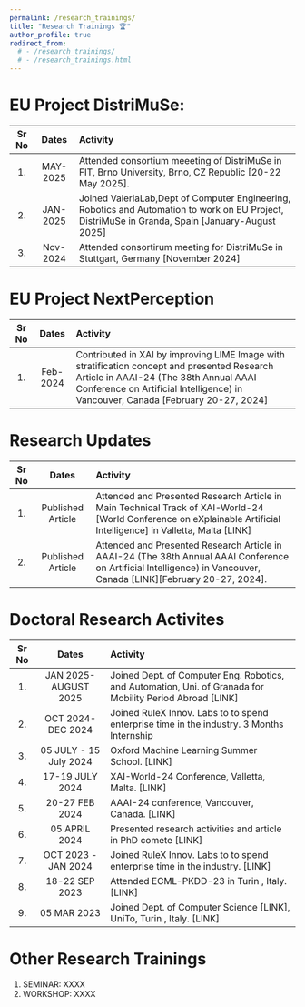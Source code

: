 ```yaml
---
permalink: /research_trainings/
title: "Research Trainings 🏆"
author_profile: true
redirect_from: 
  # - /research_trainings/
  # - /research_trainings.html
---
```



EU Project DistriMuSe:
===
| Sr No | Dates | Activity |
| :--: | :--: | :-- |
| 1. | MAY-2025 | Attended consortium meeeting of DistriMuSe in FIT, Brno University, Brno, CZ Republic [20-22 May 2025]. |
| 2. | JAN-2025 | Joined ValeriaLab,Dept of Computer Engineering, Robotics and Automation to work on EU Project, DistriMuSe in Granda, Spain [January-August 2025] |
| 3. | Nov-2024 | Attended consortirum meeting for DistriMuSe in Stuttgart, Germany [November 2024] |

<!-- MAY-2025: Attended consortium meeeting of DistriMuSe in FIT, Brno University, Brno, CZ Republic [20-22 May 2025]. -->
<!-- JAN-2025 : Joined ValeriaLab,Dept of Computer Engineering, Robotics and Automation to work on EU Project, DistriMuSe in Granda, Spain [January-August 2025]. -->
<!-- Nov-2024: Attended consortirum meeting for DistriMuSe in Stuttgart, Germany [November 2024]. -->

EU Project NextPerception
===

| Sr No | Dates | Activity |
| :--: | :--: | :-- |
| 1. | Feb-2024 | Contributed in XAI by improving LIME Image with stratification concept and presented Research Article in AAAI-24 (The 38th Annual AAAI Conference on Artificial Intelligence) in Vancouver, Canada [February 20-27, 2024] |



<!-- Contributed in XAI by improving LIME Image with stratification concept and presented Research Article in AAAI-24 (The 38th Annual AAAI Conference on Artificial Intelligence) in Vancouver, Canada [February 20-27, 2024] -->

Research Updates
===

| Sr No | Dates | Activity |
| :--: | :--: | :-- |
| 1. | Published Article | Attended and Presented Research Article in Main Technical Track of XAI-World-24 [World Conference on eXplainable Artificial Intelligence] in Valletta, Malta  [LINK] |
| 2. | Published Article | Attended and Presented Research Article in AAAI-24 (The 38th Annual AAAI Conference on Artificial Intelligence) in Vancouver, Canada [LINK][February 20-27, 2024]. |


Doctoral Research Activites
===
| Sr No | Dates | Activity |
| :--: | :--: | :-- |
| 1. | JAN 2025-AUGUST 2025 | Joined Dept. of Computer Eng. Robotics, and Automation, Uni. of Granada for Mobility Period Abroad [LINK] |
| 2. | OCT 2024-DEC 2024 | Joined RuleX Innov. Labs to to spend enterprise time in the industry. 3 Months Internship |
| 3. | 05 JULY - 15 July 2024 | Oxford Machine Learning Summer School. [LINK] |
| 4. | 17-19 JULY 2024 | XAI-World-24 Conference, Valletta, Malta. [LINK] |
| 5. | 20-27 FEB 2024 | AAAI-24 conference, Vancouver, Canada. [LINK] |
| 6. | 05 APRIL 2024 | Presented research activities and article in PhD comete [LINK] |
| 7. | OCT 2023 - JAN 2024 | Joined RuleX Innov. Labs to to spend enterprise time in the industry. [LINK] |
| 8. | 18-22 SEP 2023 | Attended ECML-PKDD-23 in Turin , Italy.  [LINK] |
| 9. | 05 MAR 2023 | Joined Dept. of Computer Science [LINK], UniTo, Turin , Italy.  [LINK] |

<!-- 1.  JAN 2025-AUGUST 2025: 	Joined Dept. of Computer Eng. Robotics, and Automation, Uni. of Granada for Mobility Period Abroad [LINK] -->
<!-- 2.  OCT 2024-DEC 2024:		Joined RuleX Innov. Labs to to spend enterprise time in the industry. 3 Months Internship [LINK] -->
<!-- 3.  05 JULY - 15 July 2024: 		Oxford Machine Learning Summer School. [LINK] -->
<!-- 4.  17-19 JULY 2024: 				XAI-World-24 Conference, Valletta, Malta. [LINK] -->
<!-- 5.  20-27 FEB 2024: 				AAAI-24 conference, Vancouver, Canada. [LINK] -->
<!-- 6.  05 APRIL 2024: 				Presented research activities and article in PhD comete [LINK] -->
<!-- 7.  OCT 2023 - JAN 2024:		Joined RuleX Innov. Labs to to spend enterprise time in the industry. [LINK] -->
<!-- 8.  18-22 SEP 2023:				Attended ECML-PKDD-23 in Turin , Italy.  [LINK] -->
<!-- 9.  05 MAR 2023:					Joined Dept. of Computer Science [LINK] -->

Other Research Trainings
===
1. SEMINAR:		XXXX 	
2. WORKSHOP:		XXXX